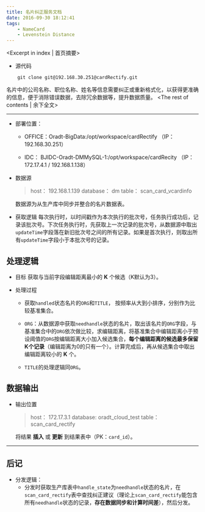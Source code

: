```yaml
---
title: 名片纠正服务文档
date: 2016-09-30 18:12:41
tags:
    - NameCard
    - Levenstein Distance
---
```

<Excerpt in index | 首页摘要>

- 源代码
```
    git clone git@192.168.30.251@cardRectify.git
```
名片中的公司名称、职位名称、姓名等信息需要纠正或重新格式化，以获得更准确的信息，便于消除错误数据，去除冗余数据等，提升数据质量。<!-- more -->
<The rest of contents | 余下全文>

- - -

- 部署位置：

    - OFFICE：Oradt-BigData:/opt/workspace/cardRectify （IP：192.168.30.251）

    - IDC：   BJIDC-Oradt-DMMySQL-1:/opt/workspace/cardRecity （IP：172.17.4.1 / 192.168.1.138）

- 数据源
	> host： 192.168.1.139
	> database： dm
	> table： scan_card_vcardinfo

	数据源为从生产库中同步并整合的名片数据表。

- 获取逻辑
	每次执行时，以时间戳作为本次执行的批次号，任务执行成功后，记录该批次号。下次任务执行时，先获取上一次记录的批次号，从数据源中取出`updateTime`字段落在新旧批次号之间的所有记录。如果是首次执行，则取出所有`updateTime`字段小于本批次号的记录。

## 处理逻辑
- 目标
	获取与当前字段编辑距离最小的 **K** 个候选（K默认为3）。

- 处理过程
	- 获取`handled`状态名片的`ORG`和`TITLE`， 按频率从大到小排序，分别作为比较基准集合。

	- `ORG`：从数据源中获取`needhandle`状态的名片，取出该名片的`ORG`字段，与基准集合中的`ORG`依次做比较，求编辑距离，将基准集合中编辑距离小于预设阈值的`ORG`按编辑距离大小加入候选集合，**每个编辑距离的候选最多保留K个记录**（编辑距离为0的只有一个）。计算完成后，再从候选集合中取出编辑距离较小的 **K** 个。

	- `TITLE`的处理逻辑同`ORG`。

## 数据输出
- 输出位置
	> host： 172.17.3.1
	> database: oradt_cloud_test
	> table： scan_card_rectify

	将结果 **插入** 或 **更新** 到结果表中（PK：`card_id`）。


- - -
## 后记
- 分发逻辑：
	- 分发时获取生产库表中`handle_state`为`needhandle`状态的名片，在`scan_card_rectify`表中查找纠正建议（理论上`scan_card_rectify`能包含所有`needhandle`状态的记录，**存在数据同步和计算时间差**），然后分发。

